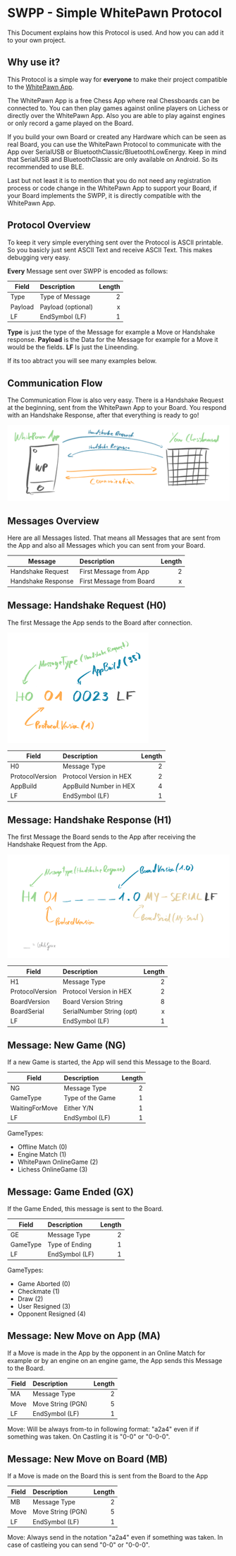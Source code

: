 # SWPP - Simple WhitePawn Protocol

This Document explains how this Protocol is used. And how you can add it to your own project.

## Why use it?

This Protocol is a simple way for **everyone** to make their project compatible to the [WhitePawn App](https://whitepawn.app).

The WhitePawn App is a free Chess App where real Chessboards can be connected to. You can then play games against online players on Lichess or directly over the WhitePawn App. Also you are able to play against engines or only record a game played on the Board.

If you build your own Board or created any Hardware which can be seen as real Board, you can use the WhitePawn Protocol to communicate with the App over SerialUSB or BluetoothClassic/BluetoothLowEnergy. Keep in mind that SerialUSB and BluetoothClassic are only available on Android. So its recommended to use BLE.

Last but not least it is to mention that you do not need any registration process or code change in the WhitePawn App to support your Board, if your Board implements the SWPP, it is directly compatible with the WhitePawn App.

## Protocol Overview

To keep it very simple everything sent over the Protocol is ASCII printable. So you basicly just sent ASCII Text and receive ASCII Text. This makes debugging very easy.

**Every** Message sent over SWPP is encoded as follows:

| Field         | Description               | Length        |
| ------------- |:--------------------------|--------------:|
| Type          | Type of Message           | 2             |
| Payload       | Payload (optional)        | x             |
| LF            | EndSymbol (LF)            | 1             |


**Type** is just the type of the Message for example a Move or Handshake response.
**Payload** is the Data for the Message for example for a Move it would be the fields.
**LF** Is just the Lineending.

If its too abtract you will see many examples below.

## Communication Flow

The Communication Flow is also very easy. There is a Handshake Request at the beginning, sent from the WhitePawn App to your Board. You respond with an Handshake Response, after that everything is ready to go!

![Communication Flow](./img/flow.png "Communication Flow")

## Messages Overview

Here are all Messages listed. That means all Messages that are sent from the App and also all Messages which you can sent from your Board.

| Message              | Description               | Length        |
| -------------------- |:--------------------------|--------------:|
| Handshake Request    | First Message from App    | 2             |
| Handshake Response   | First Message from Board  | x             |


## Message: Handshake Request (H0)

The first Message the App sends to the Board after connection.

![Handshake Request](./img/handshake-request.png "Handshake Request")

| Field            | Description               | Length        |
| ---------------- |:--------------------------|--------------:|
| H0               | Message Type              | 2             |
| ProtocolVersion  | Protocol Version in HEX   | 2             |
| AppBuild         | AppBuild Number in HEX    | 4             |
| LF               | EndSymbol (LF)            | 1             |

## Message: Handshake Response (H1)

The first Message the Board sends to the App after receiving the Handshake Request from the App.

![Handshake Response](./img/handshake-response.png "Handshake Response")

| Field            | Description               | Length        |
| ---------------- |:--------------------------|--------------:|
| H1               | Message Type              | 2             |
| ProtocolVersion  | Protocol Version in HEX   | 2             |
| BoardVersion     | Board Version String      | 8             |
| BoardSerial      | SerialNumber String (opt) | x             |
| LF               | EndSymbol (LF)            | 1             |

## Message: New Game (NG)

If a new Game is started, the App will send this Message to the Board.

| Field            | Description               | Length        |
| ---------------- |:--------------------------|--------------:|
| NG               | Message Type              | 2             |
| GameType         | Type of the Game          | 1             |
| WaitingForMove   | Either Y/N                | 1             |
| LF               | EndSymbol (LF)            | 1             |

GameTypes:
- Offline Match (0)
- Engine Match (1)
- WhitePawn OnlineGame (2)
- Lichess OnlineGame (3)

## Message: Game Ended (GX)

If the Game Ended, this message is sent to the Board.

| Field            | Description               | Length        |
| ---------------- |:--------------------------|--------------:|
| GE               | Message Type              | 2             |
| GameType         | Type of Ending            | 1             |
| LF               | EndSymbol (LF)            | 1             |

GameTypes:
- Game Aborted (0)
- Checkmate (1)
- Draw (2)
- User Resigned (3)
- Opponent Resigned (4)

## Message: New Move on App (MA)

If a Move is made in the App by the opponent in an Online Match for example or by an engine on an engine game, the App sends this Message to the Board.

| Field            | Description               | Length        |
| ---------------- |:--------------------------|--------------:|
| MA               | Message Type              | 2             |
| Move             | Move String (PGN)         | 5             |
| LF               | EndSymbol (LF)            | 1             |

Move: Will be always from-to in following format: "a2a4" even if if something was taken. On Castling it is "0-0" or "0-0-0".

## Message: New Move on Board (MB)

If a Move is made on the Board this is sent from the Board to the App

| Field            | Description               | Length        |
| ---------------- |:--------------------------|--------------:|
| MB               | Message Type              | 2             |
| Move             | Move String (PGN)         | 5             |
| LF               | EndSymbol (LF)            | 1             |

Move: Always send in the notation "a2a4" even if something was taken. In case of castleing you can send "0-0" or "0-0-0".

